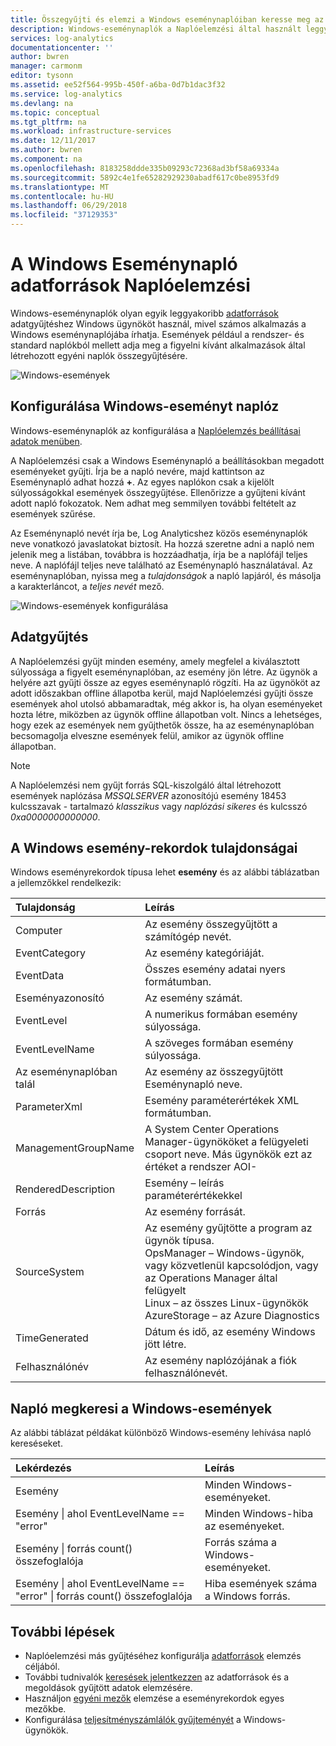 ```yaml
---
title: Összegyűjti és elemzi a Windows eseménynaplóiban keresse meg az Azure Naplóelemzés |} Microsoft Docs
description: Windows-eseménynaplók a Naplóelemzési által használt leggyakrabban használt adatforrások közül.  Ez a cikk ismerteti a Windows-eseménynaplók gyűjteménye és a részletek a rekordok hoznak létre a Naplóelemzési munkaterület konfigurálása.
services: log-analytics
documentationcenter: ''
author: bwren
manager: carmonm
editor: tysonn
ms.assetid: ee52f564-995b-450f-a6ba-0d7b1dac3f32
ms.service: log-analytics
ms.devlang: na
ms.topic: conceptual
ms.tgt_pltfrm: na
ms.workload: infrastructure-services
ms.date: 12/11/2017
ms.author: bwren
ms.component: na
ms.openlocfilehash: 8183258ddde335b09293c72368ad3bf58a69334a
ms.sourcegitcommit: 5892c4e1fe65282929230abadf617c0be8953fd9
ms.translationtype: MT
ms.contentlocale: hu-HU
ms.lasthandoff: 06/29/2018
ms.locfileid: "37129353"
---
```

# <a name="windows-event-log-data-sources-in-log-analytics"></a>A Windows Eseménynapló adatforrások Naplóelemzési
Windows-eseménynaplók olyan egyik leggyakoribb [adatforrások](log-analytics-data-sources.md) adatgyűjtéshez Windows ügynököt használ, mivel számos alkalmazás a Windows eseménynaplójába írhatja.  Események például a rendszer- és standard naplókból mellett adja meg a figyelni kívánt alkalmazások által létrehozott egyéni naplók összegyűjtésére.

![Windows-események](media/log-analytics-data-sources-windows-events/overview.png)     

## <a name="configuring-windows-event-logs"></a>Konfigurálása Windows-eseményt naplóz
Windows-eseménynaplók az konfigurálása a [Naplóelemzés beállításai adatok menüben](log-analytics-data-sources.md#configuring-data-sources).

A Naplóelemzési csak a Windows Eseménynapló a beállításokban megadott eseményeket gyűjti.  Írja be a napló nevére, majd kattintson az Eseménynapló adhat hozzá **+**.  Az egyes naplókon csak a kijelölt súlyosságokkal események összegyűjtése.  Ellenőrizze a gyűjteni kívánt adott napló fokozatok.  Nem adhat meg semmilyen további feltételt az események szűrése.

Az Eseménynapló nevét írja be, Log Analyticshez közös eseménynaplók neve vonatkozó javaslatokat biztosít. Ha hozzá szeretne adni a napló nem jelenik meg a listában, továbbra is hozzáadhatja, írja be a naplófájl teljes neve. A naplófájl teljes neve található az Eseménynapló használatával. Az eseménynaplóban, nyissa meg a *tulajdonságok* a napló lapjáról, és másolja a karakterláncot, a *teljes nevét* mező.

![Windows-események konfigurálása](media/log-analytics-data-sources-windows-events/configure.png)

## <a name="data-collection"></a>Adatgyűjtés
A Naplóelemzési gyűjt minden esemény, amely megfelel a kiválasztott súlyossága a figyelt eseménynaplóban, az esemény jön létre.  Az ügynök a helyére azt gyűjti össze az egyes eseménynapló rögzíti.  Ha az ügynököt az adott időszakban offline állapotba kerül, majd Naplóelemzési gyűjti össze események ahol utolsó abbamaradtak, még akkor is, ha olyan eseményeket hozta létre, miközben az ügynök offline állapotban volt.  Nincs a lehetséges, hogy ezek az események nem gyűjthetők össze, ha az eseménynaplóban becsomagolja elveszne események felül, amikor az ügynök offline állapotban.

>[!NOTE]
>A Naplóelemzési nem gyűjt forrás SQL-kiszolgáló által létrehozott események naplózása *MSSQLSERVER* azonosítójú esemény 18453 kulcsszavak - tartalmazó *klasszikus* vagy *naplózási sikeres* és kulcsszó *0xa0000000000000*.
>

## <a name="windows-event-records-properties"></a>A Windows esemény-rekordok tulajdonságai
Windows eseményrekordok típusa lehet **esemény** és az alábbi táblázatban a jellemzőkkel rendelkezik:

| Tulajdonság | Leírás |
|:--- |:--- |
| Computer |Az esemény összegyűjtött a számítógép nevét. |
| EventCategory |Az esemény kategóriáját. |
| EventData |Összes esemény adatai nyers formátumban. |
| Eseményazonosító |Az esemény számát. |
| EventLevel |A numerikus formában esemény súlyossága. |
| EventLevelName |A szöveges formában esemény súlyossága. |
| Az eseménynaplóban talál |Az esemény az összegyűjtött Eseménynapló neve. |
| ParameterXml |Esemény paraméterértékek XML formátumban. |
| ManagementGroupName |A System Center Operations Manager-ügynököket a felügyeleti csoport neve.  Más ügynökök ezt az értéket a rendszer AOI-<workspace ID> |
| RenderedDescription |Esemény – leírás paraméterértékekkel |
| Forrás |Az esemény forrását. |
| SourceSystem |Az esemény gyűjtötte a program az ügynök típusa. <br> OpsManager – Windows-ügynök, vagy közvetlenül kapcsolódjon, vagy az Operations Manager által felügyelt <br> Linux – az összes Linux-ügynökök  <br> AzureStorage – az Azure Diagnostics |
| TimeGenerated |Dátum és idő, az esemény Windows jött létre. |
| Felhasználónév |Az esemény naplózójának a fiók felhasználónevét. |

## <a name="log-searches-with-windows-events"></a>Napló megkeresi a Windows-események
Az alábbi táblázat példákat különböző Windows-esemény lehívása napló kereséseket.

| Lekérdezés | Leírás |
|:---|:---|
| Esemény |Minden Windows-eseményeket. |
| Esemény &#124; ahol EventLevelName == "error" |Minden Windows-hiba az eseményeket. |
| Esemény &#124; forrás count() összefoglalója |Forrás száma a Windows-eseményeket. |
| Esemény &#124; ahol EventLevelName == "error" &#124; forrás count() összefoglalója |Hiba események száma a Windows forrás. |


## <a name="next-steps"></a>További lépések
* Naplóelemzési más gyűjtéséhez konfigurálja [adatforrások](log-analytics-data-sources.md) elemzés céljából.
* További tudnivalók [keresések jelentkezzen](log-analytics-log-searches.md) az adatforrások és a megoldások gyűjtött adatok elemzésére.  
* Használjon [egyéni mezők](log-analytics-custom-fields.md) elemzése a eseményrekordok egyes mezőkbe.
* Konfigurálása [teljesítményszámlálók gyűjteményét](log-analytics-data-sources-performance-counters.md) a Windows-ügynökök.
